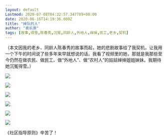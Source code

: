 ```yaml
---
layout: default
Lastmod: 2020-07-08T04:32:57.347789+00:00
date: 2020-06-16T14:19:36.000Z
title: "掉队的人"
author: "袁长庚"
tags: [故事,得雪,陈春秀,沉冤,同龄人,外地人,婶婶,民工,老乡,契机]
---
```


（本文因我的老乡、同龄人陈春秀的故事而起，她的悲剧故事给了我契机，让我用一个下午的时间说了些多年来早就想说的话。我看了视频里的她，那就是我那些至今仍然在做农民、做民工、做“外地人”、做“农村人”的姑姑婶婶姐姐妹妹。我期待她沉冤得雪。）

![](https://images.weserv.nl/?url=https%3A//img3.doubanio.com/view/note/l/public/p73517883.jpg)

![](https://images.weserv.nl/?url=https%3A//img3.doubanio.com/view/note/l/public/p73517890.jpg)

![](https://images.weserv.nl/?url=https%3A//img9.doubanio.com/view/note/l/public/p73517895.jpg)

![](https://images.weserv.nl/?url=https%3A//img1.doubanio.com/view/note/l/public/p73517898.jpg)

![](https://images.weserv.nl/?url=https%3A//img3.doubanio.com/view/note/l/public/p73517903.jpg)

![](https://images.weserv.nl/?url=https%3A//img1.doubanio.com/view/note/l/public/p73517908.jpg)

《社区指导原则》辛苦了！

